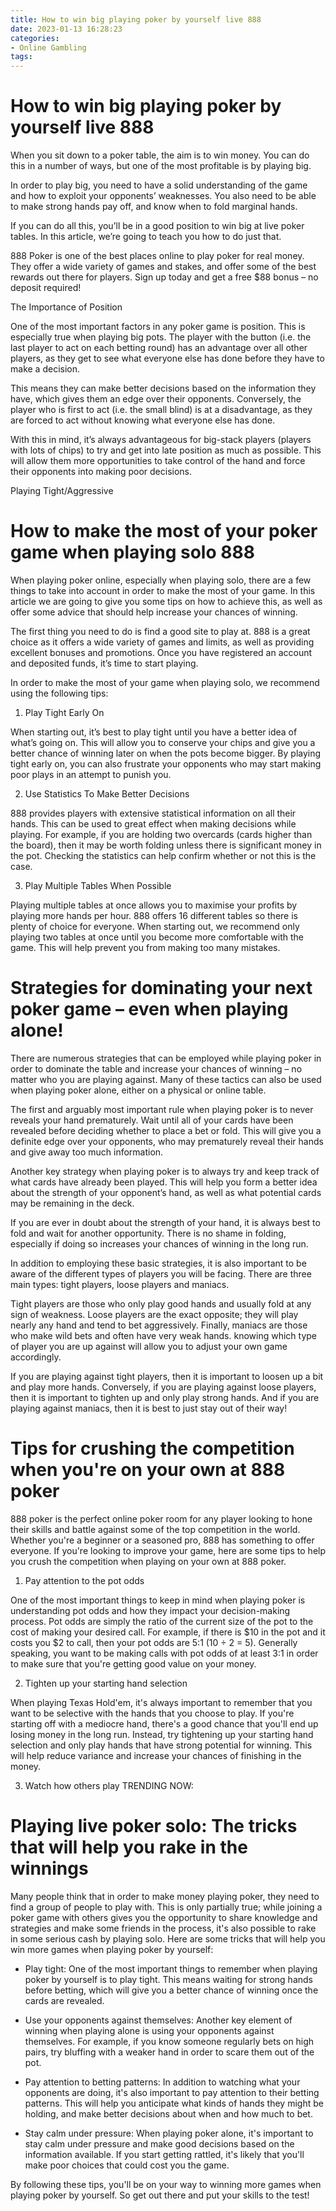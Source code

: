 ```yaml
---
title: How to win big playing poker by yourself live 888
date: 2023-01-13 16:28:23
categories:
- Online Gambling
tags:
---
```



#  How to win big playing poker by yourself live 888

When you sit down to a poker table, the aim is to win money. You can do this in a number of ways, but one of the most profitable is by playing big.

In order to play big, you need to have a solid understanding of the game and how to exploit your opponents’ weaknesses. You also need to be able to make strong hands pay off, and know when to fold marginal hands.

If you can do all this, you’ll be in a good position to win big at live poker tables. In this article, we’re going to teach you how to do just that.

888 Poker is one of the best places online to play poker for real money. They offer a wide variety of games and stakes, and offer some of the best rewards out there for players. Sign up today and get a free $88 bonus – no deposit required!

The Importance of Position

One of the most important factors in any poker game is position. This is especially true when playing big pots. The player with the button (i.e. the last player to act on each betting round) has an advantage over all other players, as they get to see what everyone else has done before they have to make a decision.

This means they can make better decisions based on the information they have, which gives them an edge over their opponents. Conversely, the player who is first to act (i.e. the small blind) is at a disadvantage, as they are forced to act without knowing what everyone else has done.

With this in mind, it’s always advantageous for big-stack players (players with lots of chips) to try and get into late position as much as possible. This will allow them more opportunities to take control of the hand and force their opponents into making poor decisions.

Playing Tight/Aggressive























#  How to make the most of your poker game when playing solo 888

When playing poker online, especially when playing solo, there are a few things to take into account in order to make the most of your game. In this article we are going to give you some tips on how to achieve this, as well as offer some advice that should help increase your chances of winning.

The first thing you need to do is find a good site to play at. 888 is a great choice as it offers a wide variety of games and limits, as well as providing excellent bonuses and promotions. Once you have registered an account and deposited funds, it’s time to start playing.

In order to make the most of your game when playing solo, we recommend using the following tips:

1) Play Tight Early On

When starting out, it’s best to play tight until you have a better idea of what’s going on. This will allow you to conserve your chips and give you a better chance of winning later on when the pots become bigger. By playing tight early on, you can also frustrate your opponents who may start making poor plays in an attempt to punish you.

2) Use Statistics To Make Better Decisions

888 provides players with extensive statistical information on all their hands. This can be used to great effect when making decisions while playing. For example, if you are holding two overcards (cards higher than the board), then it may be worth folding unless there is significant money in the pot. Checking the statistics can help confirm whether or not this is the case.

3) Play Multiple Tables When Possible

Playing multiple tables at once allows you to maximise your profits by playing more hands per hour. 888 offers 16 different tables so there is plenty of choice for everyone. When starting out, we recommend only playing two tables at once until you become more comfortable with the game. This will help prevent you from making too many mistakes.

#  Strategies for dominating your next poker game – even when playing alone!

There are numerous strategies that can be employed while playing poker in order to dominate the table and increase your chances of winning – no matter who you are playing against. Many of these tactics can also be used when playing poker alone, either on a physical or online table.

The first and arguably most important rule when playing poker is to never reveals your hand prematurely. Wait until all of your cards have been revealed before deciding whether to place a bet or fold. This will give you a definite edge over your opponents, who may prematurely reveal their hands and give away too much information.

Another key strategy when playing poker is to always try and keep track of what cards have already been played. This will help you form a better idea about the strength of your opponent’s hand, as well as what potential cards may be remaining in the deck.

If you are ever in doubt about the strength of your hand, it is always best to fold and wait for another opportunity. There is no shame in folding, especially if doing so increases your chances of winning in the long run.

In addition to employing these basic strategies, it is also important to be aware of the different types of players you will be facing. There are three main types: tight players, loose players and maniacs.

Tight players are those who only play good hands and usually fold at any sign of weakness. Loose players are the exact opposite; they will play nearly any hand and tend to bet aggressively. Finally, maniacs are those who make wild bets and often have very weak hands. knowing which type of player you are up against will allow you to adjust your own game accordingly.

If you are playing against tight players, then it is important to loosen up a bit and play more hands. Conversely, if you are playing against loose players, then it is important to tighten up and only play strong hands. And if you are playing against maniacs, then it is best to just stay out of their way!

#  Tips for crushing the competition when you're on your own at 888 poker

888 poker is the perfect online poker room for any player looking to hone their skills and battle against some of the top competition in the world. Whether you're a beginner or a seasoned pro, 888 has something to offer everyone. If you're looking to improve your game, here are some tips to help you crush the competition when playing on your own at 888 poker.

1. Pay attention to the pot odds

One of the most important things to keep in mind when playing poker is understanding pot odds and how they impact your decision-making process. Pot odds are simply the ratio of the current size of the pot to the cost of making your desired call. For example, if there is $10 in the pot and it costs you $2 to call, then your pot odds are 5:1 (10 ÷ 2 = 5). Generally speaking, you want to be making calls with pot odds of at least 3:1 in order to make sure that you're getting good value on your money.

2. Tighten up your starting hand selection

When playing Texas Hold'em, it's always important to remember that you want to be selective with the hands that you choose to play. If you're starting off with a mediocre hand, there's a good chance that you'll end up losing money in the long run. Instead, try tightening up your starting hand selection and only play hands that have strong potential for winning. This will help reduce variance and increase your chances of finishing in the money.

3. Watch how others play
TRENDING NOW:



















#  Playing live poker solo: The tricks that will help you rake in the winnings

Many people think that in order to make money playing poker, they need to find a group of people to play with. This is only partially true; while joining a poker game with others gives you the opportunity to share knowledge and strategies and make some friends in the process, it's also possible to rake in some serious cash by playing solo. Here are some tricks that will help you win more games when playing poker by yourself:

* Play tight: One of the most important things to remember when playing poker by yourself is to play tight. This means waiting for strong hands before betting, which will give you a better chance of winning once the cards are revealed.

* Use your opponents against themselves: Another key element of winning when playing alone is using your opponents against themselves. For example, if you know someone regularly bets on high pairs, try bluffing with a weaker hand in order to scare them out of the pot.

* Pay attention to betting patterns: In addition to watching what your opponents are doing, it's also important to pay attention to their betting patterns. This will help you anticipate what kinds of hands they might be holding, and make better decisions about when and how much to bet.

* Stay calm under pressure: When playing poker alone, it's important to stay calm under pressure and make good decisions based on the information available. If you start getting rattled, it's likely that you'll make poor choices that could cost you the game.

By following these tips, you'll be on your way to winning more games when playing poker by yourself. So get out there and put your skills to the test!